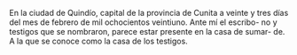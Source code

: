 En la ciudad de Quindío, capital de la provincia de Cunita a veinte y tres días del mes de febrero de mil ochocientos veintiuno. Ante mí el escribo- no y testigos que se nombraron, parece estar presente en la casa de sumar- de. A la que se conoce como la casa de los testigos.